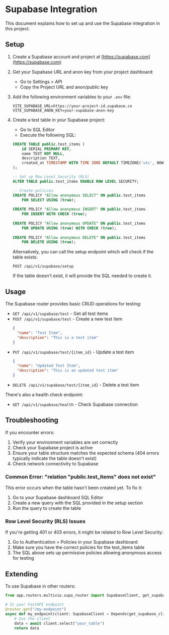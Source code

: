 # Supabase Integration

This document explains how to set up and use the Supabase integration in this project.

## Setup

1. Create a Supabase account and project at [https://supabase.com](https://supabase.com)

2. Get your Supabase URL and anon key from your project dashboard:
   - Go to Settings > API
   - Copy the Project URL and anon/public key

3. Add the following environment variables to your `.env` file:
   ```
   VITE_SUPABASE_URL=https://your-project-id.supabase.co
   VITE_SUPABASE_ANON_KEY=your-supabase-anon-key
   ```

4. Create a test table in your Supabase project:
   - Go to SQL Editor
   - Execute the following SQL:
   ```sql
   CREATE TABLE public.test_items (
       id SERIAL PRIMARY KEY,
       name TEXT NOT NULL,
       description TEXT,
       created_at TIMESTAMP WITH TIME ZONE DEFAULT TIMEZONE('utc', NOW())
   );
   
   -- Set up Row Level Security (RLS)
   ALTER TABLE public.test_items ENABLE ROW LEVEL SECURITY;
   
   -- Create policies
   CREATE POLICY "Allow anonymous SELECT" ON public.test_items
       FOR SELECT USING (true);
       
   CREATE POLICY "Allow anonymous INSERT" ON public.test_items
       FOR INSERT WITH CHECK (true);
       
   CREATE POLICY "Allow anonymous UPDATE" ON public.test_items
       FOR UPDATE USING (true) WITH CHECK (true);
       
   CREATE POLICY "Allow anonymous DELETE" ON public.test_items
       FOR DELETE USING (true);
   ```

   Alternatively, you can call the setup endpoint which will check if the table exists:
   ```
   POST /api/v1/supabase/setup
   ```
   If the table doesn't exist, it will provide the SQL needed to create it.

## Usage

The Supabase router provides basic CRUD operations for testing:

- `GET /api/v1/supabase/test` - Get all test items
- `POST /api/v1/supabase/test` - Create a new test item
  ```json
  {
    "name": "Test Item",
    "description": "This is a test item"
  }
  ```
- `PUT /api/v1/supabase/test/{item_id}` - Update a test item
  ```json
  {
    "name": "Updated Test Item",
    "description": "This is an updated test item"
  }
  ```
- `DELETE /api/v1/supabase/test/{item_id}` - Delete a test item

There's also a health check endpoint:
- `GET /api/v1/supabase/health` - Check Supabase connection

## Troubleshooting

If you encounter errors:

1. Verify your environment variables are set correctly
2. Check your Supabase project is active
3. Ensure your table structure matches the expected schema (404 errors typically indicate the table doesn't exist)
4. Check network connectivity to Supabase

### Common Error: "relation \"public.test_items\" does not exist"

This error occurs when the table hasn't been created yet. To fix it:

1. Go to your Supabase dashboard SQL Editor
2. Create a new query with the SQL provided in the setup section
3. Run the query to create the table

### Row Level Security (RLS) Issues

If you're getting 401 or 403 errors, it might be related to Row Level Security:

1. Go to Authentication > Policies in your Supabase dashboard
2. Make sure you have the correct policies for the test_items table
3. The SQL above sets up permissive policies allowing anonymous access for testing

## Extending

To use Supabase in other routers:

```python
from app.routers.multivio.supa_router import SupabaseClient, get_supabase_client

# In your FastAPI endpoint
@router.get("/my-endpoint")
async def my_endpoint(client: SupabaseClient = Depends(get_supabase_client)):
    # Use the client
    data = await client.select("your_table")
    return data
``` 